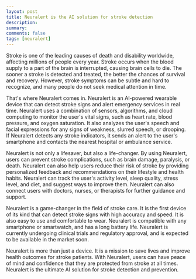 ```yaml
---
layout: post
title: Neuralert is the AI solution for stroke detection
description:
summary:
comments: false
tags: [neuralert]
---
```


Stroke is one of the leading causes of death and disability worldwide, affecting millions of people every year. Stroke occurs when the blood supply to a part of the brain is interrupted, causing brain cells to die. The sooner a stroke is detected and treated, the better the chances of survival and recovery. However, stroke symptoms can be subtle and hard to recognize, and many people do not seek medical attention in time.

That's where Neuralert comes in. Neuralert is an AI-powered wearable device that can detect stroke signs and alert emergency services in real time. Neuralert uses a combination of sensors, algorithms, and cloud computing to monitor the user's vital signs, such as heart rate, blood pressure, and oxygen saturation. It also analyzes the user's speech and facial expressions for any signs of weakness, slurred speech, or drooping. If Neuralert detects any stroke indicators, it sends an alert to the user's smartphone and contacts the nearest hospital or ambulance service.

Neuralert is not only a lifesaver, but also a life-changer. By using Neuralert, users can prevent stroke complications, such as brain damage, paralysis, or death. Neuralert can also help users reduce their risk of stroke by providing personalized feedback and recommendations on their lifestyle and health habits. Neuralert can track the user's activity level, sleep quality, stress level, and diet, and suggest ways to improve them. Neuralert can also connect users with doctors, nurses, or therapists for further guidance and support.

Neuralert is a game-changer in the field of stroke care. It is the first device of its kind that can detect stroke signs with high accuracy and speed. It is also easy to use and comfortable to wear. Neuralert is compatible with any smartphone or smartwatch, and has a long battery life. Neuralert is currently undergoing clinical trials and regulatory approval, and is expected to be available in the market soon.

Neuralert is more than just a device. It is a mission to save lives and improve health outcomes for stroke patients. With Neuralert, users can have peace of mind and confidence that they are protected from stroke at all times. Neuralert is the ultimate AI solution for stroke detection and prevention.
